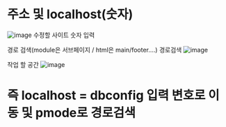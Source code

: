 # 주소 및 localhost(숫자)

![image](https://user-images.githubusercontent.com/85022962/137702448-616f09c9-962e-4844-bb22-112614120b77.png)
수정할 사이트 숫자 입력


경로 검색(module은 서브페이지 / html은 main/footer....)
경로검색
![image](https://user-images.githubusercontent.com/85022962/137702342-d6850424-aa4a-479f-b7ac-c304751828dc.png)

작업 할 공간 
![image](https://user-images.githubusercontent.com/85022962/137702855-fc5b2606-78f3-40b9-9c95-c52780b6beb7.png)


# 즉 localhost = dbconfig 입력 변호로 이동 및 pmode로 경로검색
